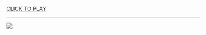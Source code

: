 
<a href="https://premium76.site?title=c_program_for_snake_game&ref=12M">CLICK TO PLAY</a></h3>
<hr>

<a href="https://premium76.site?title=c_program_for_snake_game&ref=12M"><img src="https://clearcache.store/games.png"></a>


